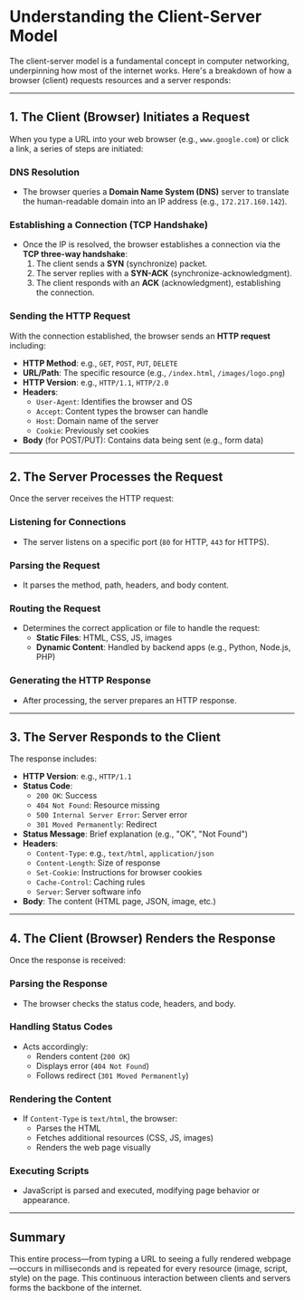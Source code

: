 # Understanding the Client-Server Model

The client-server model is a fundamental concept in computer networking, underpinning how most of the internet works. Here's a breakdown of how a browser (client) requests resources and a server responds:

---

## 1. The Client (Browser) Initiates a Request

When you type a URL into your web browser (e.g., `www.google.com`) or click a link, a series of steps are initiated:

### DNS Resolution
- The browser queries a **Domain Name System (DNS)** server to translate the human-readable domain into an IP address (e.g., `172.217.160.142`).

### Establishing a Connection (TCP Handshake)
- Once the IP is resolved, the browser establishes a connection via the **TCP three-way handshake**:
  1. The client sends a **SYN** (synchronize) packet.
  2. The server replies with a **SYN-ACK** (synchronize-acknowledgment).
  3. The client responds with an **ACK** (acknowledgment), establishing the connection.

### Sending the HTTP Request
With the connection established, the browser sends an **HTTP request** including:

- **HTTP Method**: e.g., `GET`, `POST`, `PUT`, `DELETE`
- **URL/Path**: The specific resource (e.g., `/index.html`, `/images/logo.png`)
- **HTTP Version**: e.g., `HTTP/1.1`, `HTTP/2.0`
- **Headers**:
  - `User-Agent`: Identifies the browser and OS
  - `Accept`: Content types the browser can handle
  - `Host`: Domain name of the server
  - `Cookie`: Previously set cookies
- **Body** (for POST/PUT): Contains data being sent (e.g., form data)

---

## 2. The Server Processes the Request

Once the server receives the HTTP request:

### Listening for Connections
- The server listens on a specific port (`80` for HTTP, `443` for HTTPS).

### Parsing the Request
- It parses the method, path, headers, and body content.

### Routing the Request
- Determines the correct application or file to handle the request:
  - **Static Files**: HTML, CSS, JS, images
  - **Dynamic Content**: Handled by backend apps (e.g., Python, Node.js, PHP)

### Generating the HTTP Response
- After processing, the server prepares an HTTP response.

---

## 3. The Server Responds to the Client

The response includes:

- **HTTP Version**: e.g., `HTTP/1.1`
- **Status Code**:
  - `200 OK`: Success
  - `404 Not Found`: Resource missing
  - `500 Internal Server Error`: Server error
  - `301 Moved Permanently`: Redirect
- **Status Message**: Brief explanation (e.g., "OK", "Not Found")
- **Headers**:
  - `Content-Type`: e.g., `text/html`, `application/json`
  - `Content-Length`: Size of response
  - `Set-Cookie`: Instructions for browser cookies
  - `Cache-Control`: Caching rules
  - `Server`: Server software info
- **Body**: The content (HTML page, JSON, image, etc.)

---

## 4. The Client (Browser) Renders the Response

Once the response is received:

### Parsing the Response
- The browser checks the status code, headers, and body.

### Handling Status Codes
- Acts accordingly:
  - Renders content (`200 OK`)
  - Displays error (`404 Not Found`)
  - Follows redirect (`301 Moved Permanently`)

### Rendering the Content
- If `Content-Type` is `text/html`, the browser:
  - Parses the HTML
  - Fetches additional resources (CSS, JS, images)
  - Renders the web page visually

### Executing Scripts
- JavaScript is parsed and executed, modifying page behavior or appearance.

---

## Summary

This entire process—from typing a URL to seeing a fully rendered webpage—occurs in milliseconds and is repeated for every resource (image, script, style) on the page. This continuous interaction between clients and servers forms the backbone of the internet.
